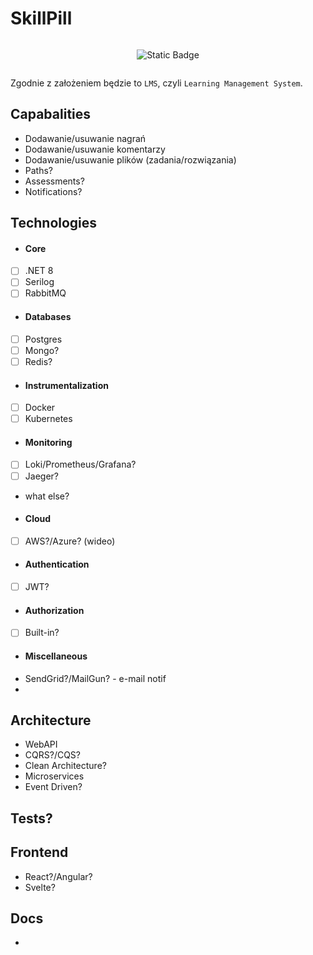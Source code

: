 # SkillPill

<div style="display: flex; flex-wrap: wrap; justify-content: center; align-items: center; text-align: center;">

  ![Static Badge](https://img.shields.io/badge/under-construction-yellow)
  
</div>

Zgodnie z założeniem będzie to `LMS`, czyli `Learning Management System`.


## Capabalities 
- Dodawanie/usuwanie nagrań
- Dodawanie/usuwanie komentarzy
- Dodawanie/usuwanie plików (zadania/rozwiązania)
- Paths?
- Assessments?
- Notifications?

## Technologies
* #### Core
- [ ] .NET 8
- [ ] Serilog
- [ ] RabbitMQ

* #### Databases
- [ ] Postgres
- [ ] Mongo?
- [ ] Redis?

* #### Instrumentalization
- [ ] Docker
- [ ] Kubernetes

* #### Monitoring
- [ ] Loki/Prometheus/Grafana?
- [ ] Jaeger?
- what else? 

* #### Cloud
- [ ] AWS?/Azure? (wideo)

* #### Authentication
- [ ] JWT?

* #### Authorization
- [ ] Built-in?

* #### Miscellaneous
- SendGrid?/MailGun? - e-mail notif
- 

## Architecture
- WebAPI
- CQRS?/CQS?
- Clean Architecture?
- Microservices
- Event Driven?

## Tests?

## Frontend
- React?/Angular?
- Svelte?

## Docs
- 

